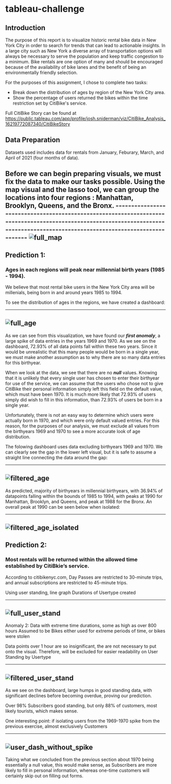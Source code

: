 # tableau-challenge

## Introduction

The purpose of this report is to visualize historic rental bike data in New York City in order to search for trends that can lead to actionable insights. In a large city such as New York a diverse array of transportation options will always be necessary to serve the population and keep traffic congestion to a minimum. Bike rentals are one option of many and should be encouraged because of the availability of bike lanes and the benefit of being an environmentally friendly selection.

For the purposes of this assignment, I chose to complete two tasks:
- Break down the distribution of ages by region of the New York City area.
- Show the percentage of users returned the bikes within the time restriction set by CitiBike's service.

Full CitiBike Story can be found at https://public.tableau.com/app/profile/josh.sniderman/viz/CitiBike_Analysis_16219772087340/CitiBikeStory

## Data Preparation

Datasets used includes data for rentals from January, Feburary, March, and April of 2021 (four months of data).

Before we can begin preparing visuals, we must fix the data to make our tasks possible. Using the map visual and the lasso tool, we can group the locations into four regions : Manhattan, Brooklyn, Queens, and the Bronx. --------------------------------------------------------------------------------------------------------------------------------------------------------------------------------
![full_map](Images/full_map.png)
--------------------------------------------------------------------------------------------------------------------------------------------------------------------------------

## Prediction 1: 
### Ages in each regions will peak near millennial birth years (1985 - 1994).

We believe that most rental bike users in the New York City area will be millenials, being born in and around years 1985 to 1994.

To see the distribution of ages in the regions, we have created a dashboard:

--------------------------------------------------------------------------------------------------------------------------------------------------------------------------------
![full_age](Images/full_age.png)
--------------------------------------------------------------------------------------------------------------------------------------------------------------------------------

As we can see from this visualization, we have found our ***first anomaly***, a large spike of data entries in the years 1969 and 1970. As we see on the dashboard, 72.93% of all data points fall within these two years. Since it would be unrealistic that this many people would be born in a single year, we must make another assumption as to why there are so many data entries for this birthyear.

When we look at the data, we see that there are no ***null*** values. Knowing that it is unlikely that every single user has chosen to enter their birthyear for use of the service, we can assume that the users who chose not to give CitiBike their personal information simply left this field on the default value, which must have been 1970. It is much more likely that 72.93% of users simply did wish to fill in this information, than 72.93% of users be born in a single year.

Unfortunately, there is not an easy way to determine which users were actually born in 1970, and which were only default valued entries. For this reason, for the purposes of our analysis, we must exclude all values from the birthyears 1969 and 1970 to see a more accurate look of age distribution. 

The folowing dashboard uses data excluding birthyears 1969 and 1970. We can clearly see the gap in the lower left visual, but it is safe to assume a straight line connecting the data around the gap:

--------------------------------------------------------------------------------------------------------------------------------------------------------------------------------
![filtered_age](Images/filtered_age.png)
--------------------------------------------------------------------------------------------------------------------------------------------------------------------------------

As predicted, majority of birthyears in millennial birthyears, with 36.94% of datapoints falling within the bounds of 1985 to 1994, with peaks at 1990 for Manhattan, Brooklyn, and Queens, and peak at 1988 for the Bronx. An overall peak at 1990 can be seen below when isolated:

--------------------------------------------------------------------------------------------------------------------------------------------------------------------------------
![filtered_age_isolated](Images/filtered_age_isolated.png)
--------------------------------------------------------------------------------------------------------------------------------------------------------------------------------

## Prediction 2: 
### Most rentals will be returned within the allowed time established by CitiBkie’s service.

According to citibikenyc.com, Day Passes are restricted to 30-minute trips, and annual subscriptions are restricted to 45-minute trips.

Using user standing, line graph Durations of Usertype created

--------------------------------------------------------------------------------------------------------------------------------------------------------------------------------
![full_user_stand](Images/full_user_stand.png)
--------------------------------------------------------------------------------------------------------------------------------------------------------------------------------

Anomaly 2: Data with extreme time durations, some as high as over 800 hours
Assumed to be Bikes either used for extreme periods of time, or bikes were stolen

Data points over 1 hour are so insignificant, the are not necessary to put onto the visual. Therefore, will be excluded for easier readability on User Standing by Usertype

--------------------------------------------------------------------------------------------------------------------------------------------------------------------------------
![filtered_user_stand](Images/filtered_user_stand.png)
--------------------------------------------------------------------------------------------------------------------------------------------------------------------------------

As we see on the dashboard, large humps in good standing data, with significant declines before becoming overdue, proving our prediction.

Over 98% Subscribers good standing, but only 88% of customers, most likely tourists, which makes sense.

One interesting point: if isolating users from the 1969-1970 spike from the previous exercise, almost exclusively Customers

--------------------------------------------------------------------------------------------------------------------------------------------------------------------------------
![user_dash_without_spike](Images/user_dash_without_spike.png)
--------------------------------------------------------------------------------------------------------------------------------------------------------------------------------

Taking what we concluded from the previous section about 1970 being essentially a null value, this would make sense, as Subscribers are more likely to fill in personal information, whereas one-time customers will certainly skip out on filling out forms.
